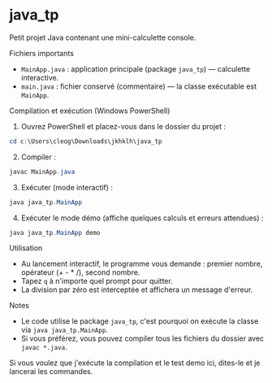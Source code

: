 ﻿# java_tp

Petit projet Java contenant une mini-calculette console.

Fichiers importants
- `MainApp.java` : application principale (package `java_tp`) — calculette interactive.
- `main.java` : fichier conservé (commentaire) — la classe exécutable est `MainApp`.

Compilation et exécution (Windows PowerShell)

1. Ouvrez PowerShell et placez-vous dans le dossier du projet :

```powershell
cd c:\Users\cleog\Downloads\jkhklh\java_tp
```

2. Compiler :

```powershell
javac MainApp.java
```

3. Exécuter (mode interactif) :

```powershell
java java_tp.MainApp
```

4. Exécuter le mode démo (affiche quelques calculs et erreurs attendues) :

```powershell
java java_tp.MainApp demo
```

Utilisation
- Au lancement interactif, le programme vous demande : premier nombre, opérateur (+ - * /), second nombre.
- Tapez `q` à n'importe quel prompt pour quitter.
- La division par zéro est interceptée et affichera un message d'erreur.

Notes
- Le code utilise le package `java_tp`, c'est pourquoi on exécute la classe via `java java_tp.MainApp`.
- Si vous préférez, vous pouvez compiler tous les fichiers du dossier avec `javac *.java`.

Si vous voulez que j'exécute la compilation et le test demo ici, dites-le et je lancerai les commandes.

